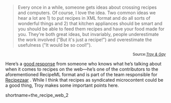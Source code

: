 <blockquote cite="http://www.troyandgay.com/archives/2003/11/001834.php">Every once in a while, someone gets ideas about crossing recipes and computers. Of course, I love the idea. Two common ideas we hear a lot are 1) to put recipes in XML format and do all sorts of wonderful things and 2) that kitchen appliances should be smart and you should be able to feed them recipes and have your food made for you. They're both great ideas, but invariably, people underestimate the work involved ("But it's just a recipe!") and overestimate the usefulness ("It would be so cool!").</blockquote>
<div class="credit" align="right"><small>Source:<cite><a href="http://www.troyandgay.com/archives/2003/11/001834.php">Troy & Gay</a></cite></small></div>

<p>Here&#8217;s a <a href="http://www.decafbad.com/comments/tech/the_recipe_web/#comment-aofioohohiooacd">good response</a> from someone who knows what he&#8217;s talking about when it comes to recipes on the web&#8212;he&#8217;s one of the contributors to the aforementioned RecipeML format and is part of the team responsible for <a href="http://www.recipezaar.com">Recipezaar</a> .  While I think that recipes as syndicated microcontent could be a good thing, Troy makes some important points here.</p>
<!--more-->
shortname=the_recipe_web_2
